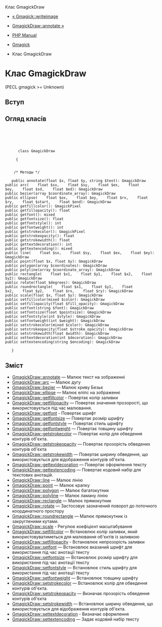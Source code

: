 Клас GmagickDraw

-   [« Gmagick::writeimage](gmagick.writeimage.html)
    
-   [GmagickDraw::annotate »](gmagickdraw.annotate.html)
    
-   [PHP Manual](index.html)
    
-   [Gmagick](book.gmagick.html)
    
-   Клас GmagickDraw
    

# Клас GmagickDraw

(PECL gmagick >= Unknown)

## Вступ

## Огляд класів

```classsynopsis


    
    
     
      class GmagickDraw
     
     {
    

    /* Методы */
    
   public annotate(float $x, float $y, string $text): GmagickDraw
public arc(    float $sx,    float $sy,    float $ex,    float $ey,    float $sd,    float $ed): GmagickDraw
public bezier(array $coordinate_array): GmagickDraw
public ellipse(    float $ox,    float $oy,    float $rx,    float $ry,    float $start,    float $end): GmagickDraw
public getfillcolor(): GmagickPixel
public getfillopacity(): float
public getfont(): mixed
public getfontsize(): float
public getfontstyle(): int
public getfontweight(): int
public getstrokecolor(): GmagickPixel
public getstrokeopacity(): float
public getstrokewidth(): float
public gettextdecoration(): int
public gettextencoding(): mixed
public line(    float $sx,    float $sy,    float $ex,    float $ey): GmagickDraw
public point(float $x, float $y): GmagickDraw
public polygon(array $coordinates): GmagickDraw
public polyline(array $coordinate_array): GmagickDraw
public rectangle(    float $x1,    float $y1,    float $x2,    float $y2): GmagickDraw
public rotate(float $degrees): GmagickDraw
public roundrectangle(    float $x1,    float $y1,    float $x2,    float $y2,    float $rx,    float $ry): GmagickDraw
public scale(float $x, float $y): GmagickDraw
public setfillcolor(mixed $color): GmagickDraw
public setfillopacity(float $fill_opacity): GmagickDraw
public setfont(string $font): GmagickDraw
public setfontsize(float $pointsize): GmagickDraw
public setfontstyle(int $style): GmagickDraw
public setfontweight(int $weight): GmagickDraw
public setstrokecolor(mixed $color): GmagickDraw
public setstrokeopacity(float $stroke_opacity): GmagickDraw
public setstrokewidth(float $width): GmagickDraw
public settextdecoration(int $decoration): GmagickDraw
public settextencoding(string $encoding): GmagickDraw

   }
```

## Зміст

-   [GmagickDraw::annotate](gmagickdraw.annotate.html) — Малює текст на зображенні
-   [GmagickDraw::arc](gmagickdraw.arc.html) — Малює дугу
-   [GmagickDraw::bezier](gmagickdraw.bezier.html) — Малює криву Безьє
-   [GmagickDraw::ellipse](gmagickdraw.ellipse.html) — Малює еліпс на зображенні
-   [GmagickDraw::getfillcolor](gmagickdraw.getfillcolor.html) - Повертає колір заливки
-   [GmagickDraw::getfillopacity](gmagickdraw.getfillopacity.html) — Повертає значення прозорості, що використовується під час малювання.
-   [GmagickDraw::getfont](gmagickdraw.getfont.html) - Повертає шрифт
-   [GmagickDraw::getfontsize](gmagickdraw.getfontsize.html) — Повертає розмір шрифту
-   [GmagickDraw::getfontstyle](gmagickdraw.getfontstyle.html) — Повертає стиль шрифту
-   [GmagickDraw::getfontweight](gmagickdraw.getfontweight.html) — Повертає товщину шрифту
-   [GmagickDraw::getstrokecolor](gmagickdraw.getstrokecolor.html) — Повертає колір для обведення контурів об'єкта.
-   [GmagickDraw::getstrokeopacity](gmagickdraw.getstrokeopacity.html) — Повертає прозорість обведених контурів об'єкта
-   [GmagickDraw::getstrokewidth](gmagickdraw.getstrokewidth.html) — Повертає ширину обведення, що використовується для відображення контурів об'єкта.
-   [GmagickDraw::gettextdecoration](gmagickdraw.gettextdecoration.html) — Повертає оформлення тексту
-   [GmagickDraw::gettextencoding](gmagickdraw.gettextencoding.html) — Повертає кодовий набір для текстових анотацій.
-   [GmagickDraw::line](gmagickdraw.line.html) — Малює лінію
-   [GmagickDraw::point](gmagickdraw.point.html) — Малює крапку
-   [GmagickDraw::polygon](gmagickdraw.polygon.html) — Малює багатокутник
-   [GmagickDraw::polyline](gmagickdraw.polyline.html) — Малює ламану лінію
-   [GmagickDraw::rectangle](gmagickdraw.rectangle.html) — Малює прямокутник
-   [GmagickDraw::rotate](gmagickdraw.rotate.html) — Застосовує зазначений поворот до поточного координатного простору
-   [GmagickDraw::roundrectangle](gmagickdraw.roundrectangle.html) — Малює прямокутник із закругленими кутами.
-   [GmagickDraw::scale](gmagickdraw.scale.html) - Регулює коефіцієнт масштабування
-   [GmagickDraw::setfillcolor](gmagickdraw.setfillcolor.html) — Встановлює колір заливки, який використовуватиметься для малювання об'єктів із заливкою
-   [GmagickDraw::setfillopacity](gmagickdraw.setfillopacity.html) - Встановлює непрозорість заливки
-   [GmagickDraw::setfont](gmagickdraw.setfont.html) — Встановлює вказаний шрифт для використання під час анотації тексту
-   [GmagickDraw::setfontsize](gmagickdraw.setfontsize.html) — Встановлює розмір шрифту для використання під час анотації тексту
-   [GmagickDraw::setfontstyle](gmagickdraw.setfontstyle.html) — Встановлює стиль шрифту для використання під час анотації тексту
-   [GmagickDraw::setfontweight](gmagickdraw.setfontweight.html) — Встановлює товщину шрифту
-   [GmagickDraw::setstrokecolor](gmagickdraw.setstrokecolor.html) — Встановлює колір для обведення контурів об'єкта.
-   [GmagickDraw::setstrokeopacity](gmagickdraw.setstrokeopacity.html) — Визначає прозорість обведення контурів об'єкта
-   [GmagickDraw::setstrokewidth](gmagickdraw.setstrokewidth.html) — Встановлює ширину обведення, що використовується для відображення контурів об'єкта.
-   [GmagickDraw::settextdecoration](gmagickdraw.settextdecoration.html) - Визначає оформлення
-   [GmagickDraw::settextencoding](gmagickdraw.settextencoding.html) — Задає кодовий набір тексту